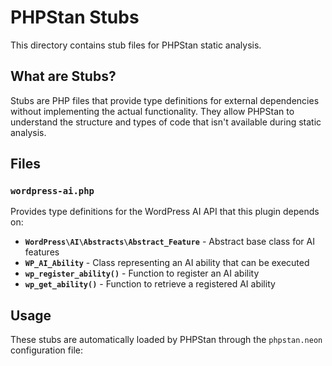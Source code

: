 # PHPStan Stubs

This directory contains stub files for PHPStan static analysis.

## What are Stubs?

Stubs are PHP files that provide type definitions for external dependencies without implementing the actual functionality. They allow PHPStan to understand the structure and types of code that isn't available during static analysis.

## Files

### `wordpress-ai.php`

Provides type definitions for the WordPress AI API that this plugin depends on:

- **`WordPress\AI\Abstracts\Abstract_Feature`** - Abstract base class for AI features
- **`WP_AI_Ability`** - Class representing an AI ability that can be executed
- **`wp_register_ability()`** - Function to register an AI ability
- **`wp_get_ability()`** - Function to retrieve a registered AI ability

## Usage

These stubs are automatically loaded by PHPStan through the `phpstan.neon` configuration file:
